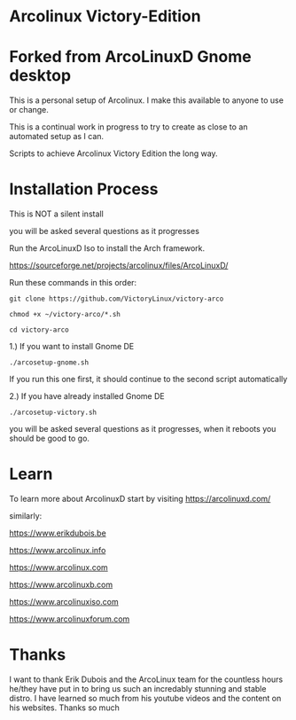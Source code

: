 # Arcolinux Victory-Edition

# Forked from ArcoLinuxD Gnome desktop

This is a personal setup of Arcolinux. I make this available to anyone to use or change.

This is a continual work in progress to try to create as close to an automated setup as I can.

Scripts to achieve Arcolinux Victory Edition the long way.

# Installation Process


This is NOT a silent install

you will be asked several questions as it progresses



Run the ArcoLinuxD Iso to install the Arch framework.
      
   https://sourceforge.net/projects/arcolinux/files/ArcoLinuxD/

Run these commands in this order:


    git clone https://github.com/VictoryLinux/victory-arco

    chmod +x ~/victory-arco/*.sh 

    cd victory-arco
    
1.) If you want to install Gnome DE
    
    ./arcosetup-gnome.sh
    
If you run this one first, it should continue to the second script automatically

    
2.) If you have already installed Gnome DE
    
    ./arcosetup-victory.sh
    
you will be asked several questions as it progresses, when it reboots you should be good to go.


# Learn

To learn more about ArcolinuxD start by visiting https://arcolinuxd.com/

similarly:

https://www.erikdubois.be

https://www.arcolinux.info
  
https://www.arcolinux.com

https://www.arcolinuxb.com

https://www.arcolinuxiso.com

https://www.arcolinuxforum.com

# Thanks

I want to thank Erik Dubois and the ArcoLinux team for the countless hours he/they have put in to bring us such an incredably stunning and stable distro. I have learned so much from his youtube videos and the content on his websites. Thanks so much
